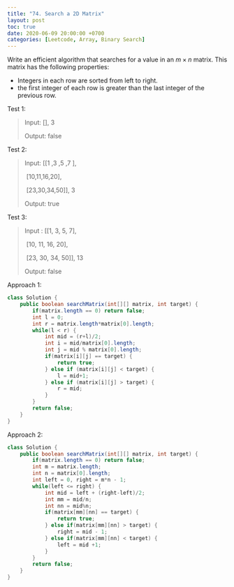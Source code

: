 ```yaml
---
title: "74. Search a 2D Matrix"
layout: post
toc: true
date: 2020-06-09 20:00:00 +0700
categories: [Leetcode, Array, Binary Search]
---
```




Write an efficient algorithm that searches for a value in an $m\times n$ matrix. This matrix has the following properties:

- Integers in each row are sorted from left to right.
- the first integer of each row is greater than the last integer of the previous row.



Test 1:

> Input: [], 3
>
> Output: false



Test 2:

> Input: [[1  ,3  ,5  ,7   ],
>
> ​	     [10,11,16,20],
>
> ​	     [23,30,34,50]], 3
>
> Output: true



Test 3:

> Input : [[1,   3,  5,  7],
>
> ​	      [10, 11, 16, 20],
>
> ​	      [23, 30, 34, 50]], 13
>
> Output: false



Approach 1:

```java
class Solution {
    public boolean searchMatrix(int[][] matrix, int target) {
        if(matrix.length == 0) return false;
        int l = 0;
        int r = matrix.length*matrix[0].length;
        while(l < r) {
            int mid = (r+l)/2;
            int i = mid/matrix[0].length;
            int j = mid % matrix[0].length;
            if(matrix[i][j] == target) {
                return true;
            } else if (matrix[i][j] < target) {
                l = mid+1;
            } else if (matrix[i][j] > target) {
                r = mid;
            }
        }
        return false;
    }
}
```



Approach 2:

```java
class Solution {
    public boolean searchMatrix(int[][] matrix, int target) {
        if(matrix.length == 0) return false;
        int m = matrix.length;
        int n = matrix[0].length;
        int left = 0, right = m*n - 1;
        while(left <= right) {
            int mid = left + (right-left)/2;
            int mm = mid/n;
            int nn = mid%n;
            if(matrix[mm][nn] == target) {
                return true;
            } else if(matrix[mm][nn] > target) {
                right = mid - 1;
            } else if(matrix[mm][nn] < target) {
                left = mid +1;
            }
        }
        return false;
    }
}
```

